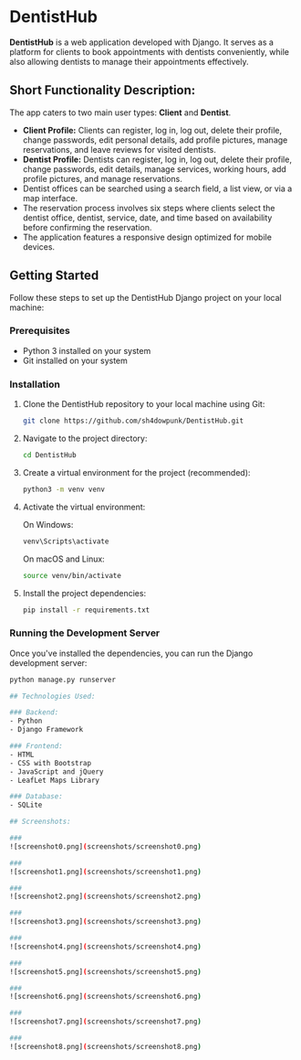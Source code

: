 # **DentistHub**

**DentistHub** is a web application developed with Django. It serves as a platform for clients to book appointments with dentists conveniently, while also allowing dentists to manage their appointments effectively.

## Short Functionality Description:

The app caters to two main user types: **Client** and **Dentist**.

- **Client Profile:** Clients can register, log in, log out, delete their profile, change passwords, edit personal details, add profile pictures, manage reservations, and leave reviews for visited dentists.
- **Dentist Profile:** Dentists can register, log in, log out, delete their profile, change passwords, edit details, manage services, working hours, add profile pictures, and manage reservations.
- Dentist offices can be searched using a search field, a list view, or via a map interface.
- The reservation process involves six steps where clients select the dentist office, dentist, service, date, and time based on availability before confirming the reservation.
- The application features a responsive design optimized for mobile devices.

## Getting Started

Follow these steps to set up the DentistHub Django project on your local machine:

### Prerequisites

- Python 3 installed on your system
- Git installed on your system

### Installation

1. Clone the DentistHub repository to your local machine using Git:

    ```bash
    git clone https://github.com/sh4dowpunk/DentistHub.git
    ```

2. Navigate to the project directory:

    ```bash
    cd DentistHub
    ```

3. Create a virtual environment for the project (recommended):

    ```bash
    python3 -m venv venv
    ```

4. Activate the virtual environment:
   
   On Windows:
    ```bash
    venv\Scripts\activate
    ```
   
   On macOS and Linux:
    ```bash
    source venv/bin/activate
    ```

5. Install the project dependencies:

    ```bash
    pip install -r requirements.txt
    ```

### Running the Development Server

Once you've installed the dependencies, you can run the Django development server:

```bash
python manage.py runserver

## Technologies Used:

### Backend:
- Python
- Django Framework

### Frontend:
- HTML
- CSS with Bootstrap
- JavaScript and jQuery
- LeafLet Maps Library

### Database:
- SQLite

## Screenshots:

### 
![screenshot0.png](screenshots/screenshot0.png)

### 
![screenshot1.png](screenshots/screenshot1.png)

### 
![screenshot2.png](screenshots/screenshot2.png)

### 
![screenshot3.png](screenshots/screenshot3.png)

###
![screenshot4.png](screenshots/screenshot4.png)

### 
![screenshot5.png](screenshots/screenshot5.png)

### 
![screenshot6.png](screenshots/screenshot6.png)

### 
![screenshot7.png](screenshots/screenshot7.png)

### 
![screenshot8.png](screenshots/screenshot8.png)
